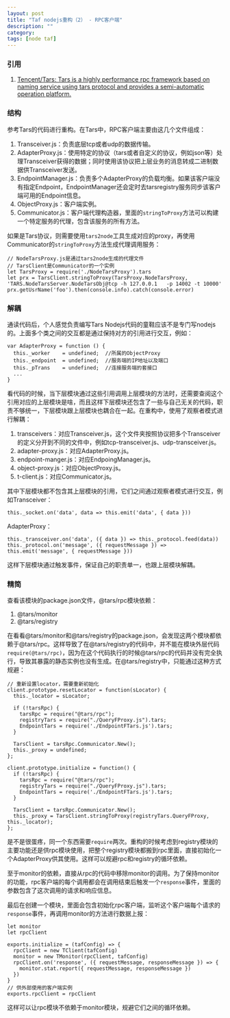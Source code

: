 ```yaml
---
layout: post
title: "Taf nodejs重构（2） - RPC客户端"
description: ""
category: 
tags: [node taf]
---
```


### 引用

1. [Tencent/Tars: Tars is a highly performance rpc framework based on naming service using tars protocol and provides a semi-automatic operation platform.](https://github.com/Tencent/Tars)

### 结构

参考Tars的代码进行重构。在Tars中，RPC客户端主要由这几个文件组成：

1. Transceiver.js：负责底层tcp或者udp的数据传输。
2. AdapterProxy.js：使用特定的协议（tars或者自定义的协议，例如json等）处理Transceiver获得的数据；同时使用该协议把上层业务的消息转成二进制数据供Transceiver发送。
3. EndpointManager.js：负责多个AdapterProxy的负载均衡。如果该客户端没有指定Endpoint，EndpointManager还会定时去tarsregistry服务同步该客户端可用的Endpoint信息。
4. ObjectProxy.js：客户端实例。
5. Communicator.js：客户端代理构造器，里面的`stringToProxy`方法可以构建一个特定服务的代理，包含该服务的所有方法。

如果是Tars协议，则需要使用`tars2node`工具生成对应的proxy，再使用Communicator的`stringToProxy`方法生成代理调用服务：

    // NodeTarsProxy.js是通过tars2node生成的代理文件
    // TarsClient是Communicator的一个实例
    let TarsProxy = require('./NodeTarsProxy').tars
    let prx = TarsClient.stringToProxy(TarsProxy.NodeTarsProxy, 'TARS.NodeTarsServer.NodeTarsObj@tcp -h 127.0.0.1   -p 14002 -t 10000'
    prx.getUsrName('foo').then(console.info).catch(console.error)

### 解耦

通读代码后，个人感觉负责编写Tars Nodejs代码的童鞋应该不是专门写nodejs的。上面多个类之间的交互都是通过保持对方的引用进行交互，例如：

    var AdapterProxy = function () {
      this._worker    = undefined;  //所属的ObjectProxy
      this._endpoint  = undefined;  //服务端的IP地址以及端口
      this._pTrans    = undefined;  //连接服务端的套接口
      ...
    }

看代码的时候，当下层模块通过这些引用调用上层模块的方法时，还需要查阅这个引用对应的上层模块是啥，而且这样下层模块还包含了一些与自己无关的代码，职责不够统一，下层模块跟上层模块也耦合在一起。在重构中，使用了观察者模式进行解耦：

1. transceivers：对应Transceiver.js，这个文件夹按照协议把多个Transceiver的定义分开到不同的文件中，例如tcp-transceiver.js、udp-transceiver.js。
2. adapter-proxy.js：对应AdapterProxy.js。
3. endpoint-manger.js：对应EndpoingManager.js。
4. object-proxy.js：对应ObjectProxy.js。
5. t-client.js：对应Communicator.js。

其中下层模块都不包含其上层模块的引用，它们之间通过观察者模式进行交互，例如Transceiver：

    this._socket.on('data', data => this.emit('data', { data }))

AdapterProxy：

    this._transceiver.on('data', ({ data }) => this._protocol.feed(data))
    this._protocol.on('message', ({ requestMessage }) => this.emit('message', { requestMessage }))

这样下层模块通过触发事件，保证自己的职责单一，也跟上层模块解耦。

### 精简

查看该模块的package.json文件，@tars/rpc模块依赖：

1. @tars/monitor
2. @tars/registry

在看看@tars/monitor和@tars/registry的package.json，会发现这两个模块都依赖于@tars/rpc。这样导致了在@tars/registry的代码中，并不能在模块外层代码`require(@tars/rpc)`，因为在这个代码执行的时候@tars/rpc的代码并没有完全执行，导致其暴露的静态实例也没有生成。在@tars/registry中，只能通过这种方式规避：

    // 重新设置locator，需要重新初始化
    client.prototype.resetLocator = function(sLocator) {
      this._locator = sLocator;

      if (!tarsRpc) {
        tarsRpc = require("@tars/rpc");
        registryTars = require("./QueryFProxy.js").tars;
        EndpointTars = require('./EndpointFTars.js').tars;
      }

      TarsClient = tarsRpc.Communicator.New();
      this._proxy = undefined;
    };

    client.prototype.initialize = function() {
      if (!tarsRpc) {
        tarsRpc = require("@tars/rpc");
        registryTars = require("./QueryFProxy.js").tars;
        EndpointTars = require('./EndpointFTars.js').tars;
      }

      TarsClient = tarsRpc.Communicator.New();
      this._proxy = TarsClient.stringToProxy(registryTars.QueryFProxy, this._locator);
    };

是不是很蛋疼，同一个东西需要`require`两次。重构的时候考虑到registry模块的主要功能还是供rpc模块使用，把整个registry模块都搬到rpc里面，直接初始化一个AdapterProxy供其使用。这样可以规避rpc和registry的循环依赖。

至于monitor的依赖，直接从rpc的代码中移除monitor的调用。为了保持monitor的功能，rpc客户端的每个调用都会在调用结束后触发一个`response`事件，里面的参数包含了这次调用的请求和响应信息。

最后在创建一个模块，里面会包含初始化rpc客户端，监听这个客户端每个请求的`response`事件，再调用monitor的方法进行数据上报：

    let monitor
    let rpcClient

    exports.initialize = (tafConfig) => {
      rpcClient = new TClient(tafConfig)
      monitor = new TMonitor(rpcClient, tafConfig)
      rpcClient.on('response', ({ requestMessage, responseMessage }) => {
        monitor.stat.report({ requestMessage, responseMessage })
      })
    }
    // 供外部使用的客户端实例
    exports.rpcClient = rpcClient

这样可以让rpc模块不依赖于monitor模块，规避它们之间的循环依赖。
